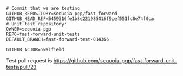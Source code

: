 ```text
# Commit that we are testing
GITHUB_REPOSITORY=sequoia-pgp/fast-forward
GITHUB_HEAD_REF=5459316fe1b8e221985416f9cef551fc8e74f0ca
# Unit test repository:
OWNER=sequoia-pgp
REPO=fast-forward-unit-tests
DEFAULT_BRANCH=fast-forward-test-014366

GITHUB_ACTOR=nwalfield
```
Test pull request is https://github.com/sequoia-pgp/fast-forward-unit-tests/pull/23
